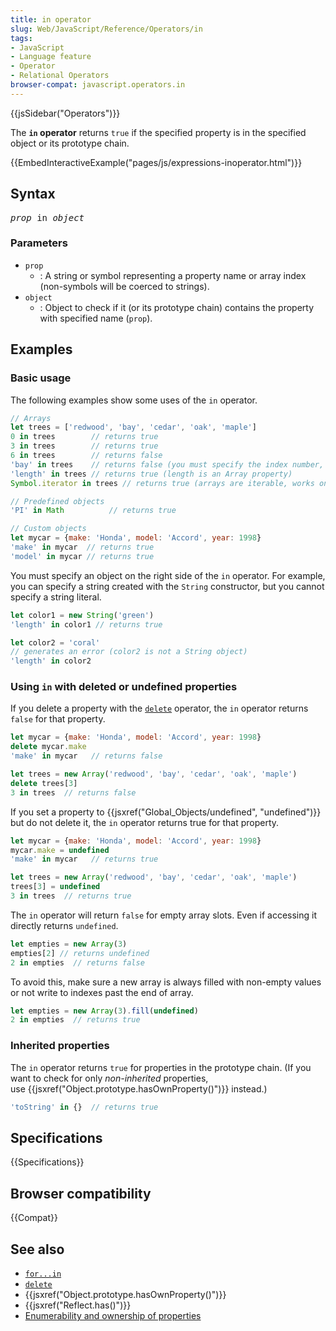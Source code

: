 ```yaml
---
title: in operator
slug: Web/JavaScript/Reference/Operators/in
tags:
- JavaScript
- Language feature
- Operator
- Relational Operators
browser-compat: javascript.operators.in
---
```

{{jsSidebar("Operators")}}

<span class="seoSummary">The <strong><code>in</code> operator</strong> returns
<code>true</code> if the specified property is in the specified object or its
prototype chain.</span>

{{EmbedInteractiveExample("pages/js/expressions-inoperator.html")}}

## Syntax

<pre class="brush: js"><var>prop</var> in <var>object</var></pre>

### Parameters

- `prop`
  - : A string or symbol representing a property name or array index
    (non-symbols will be coerced to strings).
- `object`
  - : Object to check if it (or its prototype chain)
    <span class="short_text" lang="en">contains</span> the property with
    specified name (`prop`).

## Examples

### Basic usage

The following examples show some uses of the `in` operator.

```js
// Arrays
let trees = ['redwood', 'bay', 'cedar', 'oak', 'maple']
0 in trees        // returns true
3 in trees        // returns true
6 in trees        // returns false
'bay' in trees    // returns false (you must specify the index number, not the value at that index)
'length' in trees // returns true (length is an Array property)
Symbol.iterator in trees // returns true (arrays are iterable, works only in ES2015+)

// Predefined objects
'PI' in Math          // returns true

// Custom objects
let mycar = {make: 'Honda', model: 'Accord', year: 1998}
'make' in mycar  // returns true
'model' in mycar // returns true
```

You must specify an object on the right side of the `in` operator. For example,
you can specify a string created with the `String` constructor, but you cannot
specify a string literal.

```js
let color1 = new String('green')
'length' in color1 // returns true

let color2 = 'coral'
// generates an error (color2 is not a String object)
'length' in color2
```

### Using `in` with deleted or undefined properties

If you delete a property with the
[`delete`](/en-US/docs/Web/JavaScript/Reference/Operators/delete) operator, the
`in` operator returns `false` for that property.

```js
let mycar = {make: 'Honda', model: 'Accord', year: 1998}
delete mycar.make
'make' in mycar   // returns false

let trees = new Array('redwood', 'bay', 'cedar', 'oak', 'maple')
delete trees[3]
3 in trees  // returns false
```

If you set a property to
{{jsxref("Global_Objects/undefined", "undefined")}} but do not
delete it, the `in` operator returns true for that property.

```js
let mycar = {make: 'Honda', model: 'Accord', year: 1998}
mycar.make = undefined
'make' in mycar   // returns true
```

```js
let trees = new Array('redwood', 'bay', 'cedar', 'oak', 'maple')
trees[3] = undefined
3 in trees  // returns true
```

The `in` operator will return `false` for empty array slots. Even if accessing
it directly returns `undefined`.

```js
let empties = new Array(3)
empties[2] // returns undefined
2 in empties  // returns false
```

To avoid this, make sure a new array is always filled with non-empty values or
not write to indexes past the end of array.

```js
let empties = new Array(3).fill(undefined)
2 in empties  // returns true
```

### Inherited properties

The `in` operator returns `true` for properties in the prototype chain. (If you
want to check for only _non-inherited_ properties,
use {{jsxref("Object.prototype.hasOwnProperty()")}} instead.)

```js
'toString' in {}  // returns true
```

## Specifications

{{Specifications}}

## Browser compatibility

{{Compat}}

## See also

- [`for...in`](/en-US/docs/Web/JavaScript/Reference/Statements/for...in)
- [`delete`](/en-US/docs/Web/JavaScript/Reference/Operators/delete)
- {{jsxref("Object.prototype.hasOwnProperty()")}}
- {{jsxref("Reflect.has()")}}
- [Enumerability and ownership of properties](/en-US/docs/Enumerability_and_ownership_of_properties)
